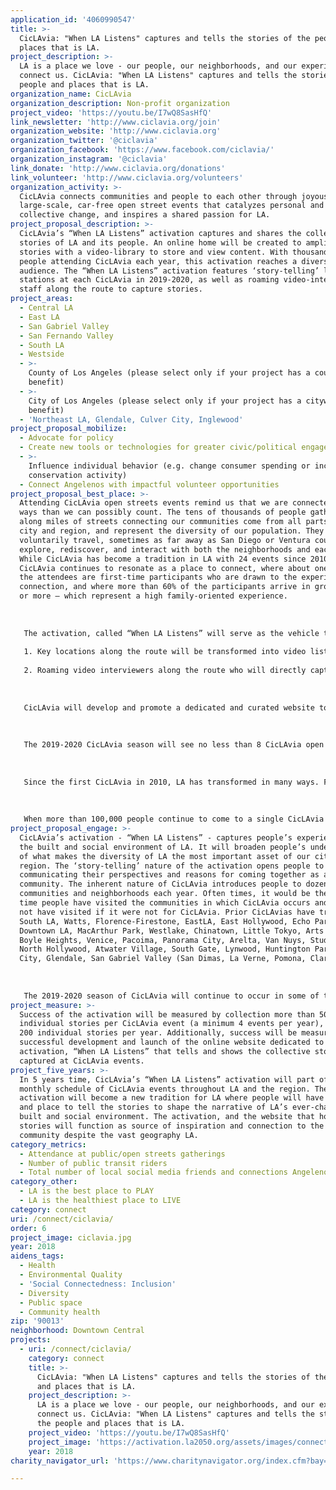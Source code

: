 ```yaml
---
application_id: '4060990547'
title: >-
  CicLAvia: "When LA Listens" captures and tells the stories of the people and
  places that is LA.
project_description: >-
  LA is a place we love - our people, our neighborhoods, and our experiences
  connect us. CicLAvia: "When LA Listens" captures and tells the stories of the
  people and places that is LA.
organization_name: CicLAvia
organization_description: Non-profit organization
project_video: 'https://youtu.be/I7wQ8SasHfQ'
link_newsletter: 'http://www.ciclavia.org/join'
organization_website: 'http://www.ciclavia.org'
organization_twitter: '@ciclavia'
organization_facebook: 'https://www.facebook.com/ciclavia/'
organization_instagram: '@ciclavia'
link_donate: 'http://www.ciclavia.org/donations'
link_volunteer: 'http://www.ciclavia.org/volunteers'
organization_activity: >-
  CicLAvia connects communities and people to each other through joyous,
  large-scale, car-free open street events that catalyzes personal and
  collective change, and inspires a shared passion for LA.
project_proposal_description: >-
  CicLAvia’s “When LA Listens” activation captures and shares the collective
  stories of LA and its people. An online home will be created to amplify the
  stories with a video-library to store and view content. With thousands of
  people attending CicLAvia each year, this activation reaches a diverse
  audience. The “When LA Listens” activation features ‘story-telling’ listening
  stations at each CicLAvia in 2019-2020, as well as roaming video-interview
  staff along the route to capture stories.
project_areas:
  - Central LA
  - East LA
  - San Gabriel Valley
  - San Fernando Valley
  - South LA
  - Westside
  - >-
    County of Los Angeles (please select only if your project has a countywide
    benefit)
  - >-
    City of Los Angeles (please select only if your project has a citywide
    benefit)
  - 'Northeast LA, Glendale, Culver City, Inglewood'
project_proposal_mobilize:
  - Advocate for policy
  - Create new tools or technologies for greater civic/political engagement
  - >-
    Influence individual behavior (e.g. change consumer spending or increase
    conservation activity)
  - Connect Angelenos with impactful volunteer opportunities
project_proposal_best_place: >-
  Attending CicLAvia open streets events remind us that we are connected in more
  ways than we can possibly count. The tens of thousands of people gathered
  along miles of streets connecting our communities come from all parts of the
  city and region, and represent the diversity of our population. They
  voluntarily travel, sometimes as far away as San Diego or Ventura counties, to
  explore, rediscover, and interact with both the neighborhoods and each other.
  While CicLAvia has become a tradition in LA with 24 events since 2010,
  CicLAvia continues to resonate as a place to connect, where about one-third of
  the attendees are first-time participants who are drawn to the experience of
  connection, and where more than 60% of the participants arrive in groups of 3
  or more — which represent a high family-oriented experience.
   
   
   
   The activation, called “When LA Listens” will serve as the vehicle to document and curate, for the first-time, the real-time stories, perspectives, and experiences of attendees at CicLAvia open streets events. The stories will be captured through:
   
   1. Key locations along the route will be transformed into video listening stations where people will have an opportunity to share experiences. 
   
   2. Roaming video interviewers along the route who will directly capture people’s experiences.
   
   
   
   CicLAvia will develop and promote a dedicated and curated website to serve as the online space to showcase the stories. A video library will be established to insure that all stories will have a permanent home.
   
   
   
   The 2019-2020 CicLAvia season will see no less than 8 CicLAvia open streets events throughout the city and region. We anticipate creating new routes and experiences in South LA, Central LA Downtown LA East LA, Northeast LA, San Fernando Valley, Westside, San Gabriel Valley, Glendale, and Culver City.
   
   
   
   Since the first CicLAvia in 2010, LA has transformed in many ways. Former LA Times writer Christopher Hawthorne stated that: “CicLAvia hasn't only allowed Angelenos to see the city and its architecture with fresh eyes. It has allowed us to see ourselves with fresh eyes.”
   
   
   
   When more than 100,000 people continue to come to a single CicLAvia event after 24 events, it tells us that Angelenos have a strong desire to belong to a larger community. CicLAvia helps create a space and place for the larger community to come together. There are no windshields to block out the ambient noise of the car’s engine. Instead, it is replaced by the ambient noise of conversations and story-telling along the route. CicLAvia’s activation - ”When LA Listens” will capture those stories, amplify them, and ensure that they will not be lost.
project_proposal_engage: >-
  CicLAvia’s activation - “When LA Listens” - captures people’s experiences of
  the built and social environment of LA. It will broaden people’s understanding
  of what makes the diversity of LA the most important asset of our city and
  region. The ‘story-telling’ nature of the activation opens people to
  communicating their perspectives and reasons for coming together as a
  community. The inherent nature of CicLAvia introduces people to dozens of
  communities and neighborhoods each year. Often times, it would be the first
  time people have visited the communities in which CicLAvia occurs and would
  not have visited if it were not for CicLAvia. Prior CicLAvias have traveled in
  South LA, Watts, Florence-Firestone, EastLA, East Hollywood, Echo Park,
  Downtown LA, MacArthur Park, Westlake, Chinatown, Little Tokyo, Arts District,
  Boyle Heights, Venice, Pacoima, Panorama City, Arelta, Van Nuys, Studio City,
  North Hollywood, Atwater Village, South Gate, Lynwood, Huntington Park, Culver
  City, Glendale, San Gabriel Valley (San Dimas, La Verne, Pomona, Claremont). 
   
   
   
   The 2019-2020 season of CicLAvia will continue to occur in some of the previous areas and will add new communities/neighborhoods, including Hollywood, West Hollywood, West San Fernando Valley, Northeast LA, Inglewood, and new routes in South LA.
project_measure: >-
  Success of the activation will be measured by collection more than 50
  individual stories per CicLAvia event (a minimum 4 events per year), and over
  200 individual stories per year. Additionally, success will be measured by the
  successful development and launch of the online website dedicated to the
  activation, “When LA Listens” that tells and shows the collective stories
  captured at CicLAvia events.
project_five_years: >-
  In 5 years time, CicLAvia’s “When LA Listens” activation will part of the
  monthly schedule of CicLAvia events throughout LA and the region. The
  activation will become a new tradition for LA where people will have a space
  and place to tell the stories to shape the narrative of LA’s ever-changing
  built and social environment. The activation, and the website that houses the
  stories will function as source of inspiration and connection to the LA
  community despite the vast geography LA.
category_metrics:
  - Attendance at public/open streets gatherings
  - Number of public transit riders
  - Total number of local social media friends and connections Angelenos have
category_other:
  - LA is the best place to PLAY
  - LA is the healthiest place to LIVE
category: connect
uri: /connect/ciclavia/
order: 6
project_image: ciclavia.jpg
year: 2018
aidens_tags:
  - Health
  - Environmental Quality
  - 'Social Connectedness: Inclusion'
  - Diversity
  - Public space
  - Community health
zip: '90013'
neighborhood: Downtown Central
projects:
  - uri: /connect/ciclavia/
    category: connect
    title: >-
      CicLAvia: "When LA Listens" captures and tells the stories of the people
      and places that is LA.
    project_description: >-
      LA is a place we love - our people, our neighborhoods, and our experiences
      connect us. CicLAvia: "When LA Listens" captures and tells the stories of
      the people and places that is LA.
    project_video: 'https://youtu.be/I7wQ8SasHfQ'
    project_image: 'https://activation.la2050.org/assets/images/connect/2048-wide/ciclavia.jpg'
    year: 2018
charity_navigator_url: 'https://www.charitynavigator.org/index.cfm?bay=search.profile&ein=273428380'

---
```

